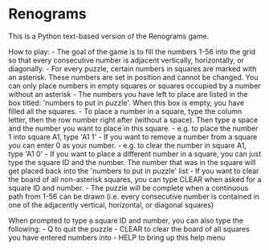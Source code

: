 # Renograms
This is a Python text-based version of the Renograms game.

How to play:
    - The goal of the game is to fill the numbers 1-56 into the grid so that every consecutive number is adjacent vertically, horizontally, or diagonally.
    - For every puzzle, certain numbers in squares are marked with an asterisk. These numbers are set in position and cannot be changed. You can only place numbers in empty squares or squares occupied by a number without an asterisk
    - The numbers you have left to place are listed in the box titled: 'numbers to put in puzzle'. When this box is empty, you have filled all the squares.
    - To place a number in a square, type the column letter, then the row number right after (without a space). Then type a space and the number you want to place in this square.
        - e.g. to place the number 1 into square A1, type 'A1 1'
    - If you want to remove a number from a square you can enter 0 as your number.
        - e.g. to clear the number in square A1, type 'A1 0'
    - If you want to place a different number in a square, you can just type the square ID and the number. The number that was in the square will get placed back into the 'numbers to put in puzzle' list
    - If you want to clear the board of all non-asterisk squares, you can type CLEAR when asked for a square ID and number.
    - The puzzle will be complete when a continuous path from 1-56 can be drawn (i.e. every consecutive number is contained in one of the adjacently vertical, horizontal, or diagonal squares)

When prompted to type a square ID and number, you can also type the following:
    - Q to quit the puzzle
    - CLEAR to clear the board of all squares you have entered numbers into
    - HELP to bring up this help menu
